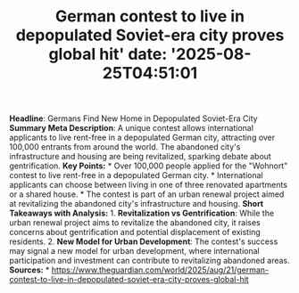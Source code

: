 ﻿---
title: "German contest to live in depopulated Soviet-era city proves global hit'
date: '2025-08-25T04:51:01"
category: "Markets"
summary: ""
slug: "german contest to live in depopulated sovietera city proves "
source_urls:
  - "https://www.theguardian.com/world/2025/aug/21/german-contest-to-live-in-depopulated-soviet-era-city-proves-global-hit"
seo:
  title: "German contest to live in depopulated Soviet-era city proves global hit | Hash n Hedge'
  description: '"
  keywords: ["news", "markets", "brief"]
---
**Headline**: Germans Find New Home in Depopulated Soviet-Era City  **Summary Meta Description**: A unique contest allows international applicants to live rent-free in a depopulated German city, attracting over 100,000 entrants from around the world. The abandoned city's infrastructure and housing are being revitalized, sparking debate about gentrification.  **Key Points:**  * Over 100,000 people applied for the "Wohnort" contest to live rent-free in a depopulated German city. * International applicants can choose between living in one of three renovated apartments or a shared house. * The contest is part of an urban renewal project aimed at revitalizing the abandoned city's infrastructure and housing.  **Short Takeaways with Analysis:**  1. **Revitalization vs Gentrification**: While the urban renewal project aims to revitalize the abandoned city, it raises concerns about gentrification and potential displacement of existing residents. 2. **New Model for Urban Development**: The contest's success may signal a new model for urban development, where international participation and investment can contribute to revitalizing abandoned areas.  **Sources:**  * https://www.theguardian.com/world/2025/aug/21/german-contest-to-live-in-depopulated-soviet-era-city-proves-global-hit 
